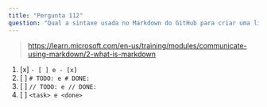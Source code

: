 ```yaml
---
title: "Pergunta 112"
question: "Qual a sintaxe usada no Markdown do GitHub para criar uma lista de tarefas?"
---
```



> https://learn.microsoft.com/en-us/training/modules/communicate-using-markdown/2-what-is-markdown

1. [x] `- [ ] e - [x]`
1. [ ] `# TODO: e # DONE:`
1. [ ] `// TODO: e // DONE:`
1. [ ] `<task> e <done>`

